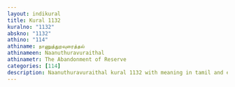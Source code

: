 ```yaml
---
layout: indikural
title: Kural 1132
kuralno: "1132"
abskno: "1132"
athino: "114"
athiname: நாணுத்துறவுரைத்தல்
athinameen: Naanuthuravuraithal
athinametr: The Abandonment of Reserve
categories: [114]
description: Naanuthuravuraithal kural 1132 with meaning in tamil and english 
---
```


